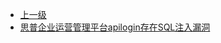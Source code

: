 * [上一级](docs/wy876_poc/)
* [思普企业运营管理平台apilogin存在SQL注入漏洞](docs/wy876_poc/%E6%80%9D%E6%99%AE/%E6%80%9D%E6%99%AE%E4%BC%81%E4%B8%9A%E8%BF%90%E8%90%A5%E7%AE%A1%E7%90%86%E5%B9%B3%E5%8F%B0apilogin%E5%AD%98%E5%9C%A8SQL%E6%B3%A8%E5%85%A5%E6%BC%8F%E6%B4%9E.md)
